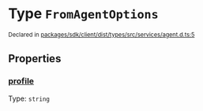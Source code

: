 # Type `FromAgentOptions`
<sub>Declared in [packages/sdk/client/dist/types/src/services/agent.d.ts:5]()</sub>




## Properties
### [profile]()
Type: <code>string</code>





